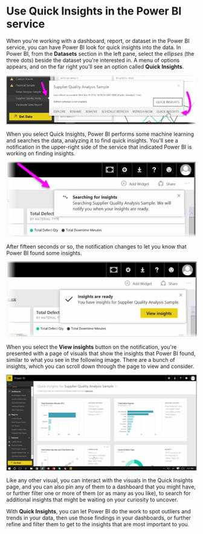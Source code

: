 <properties
   pageTitle="Quick Insights in Power BI"
   description="Learn how to get Quick Insights and visuals in a few clicks"
   services="powerbi"
   documentationCenter=""
   authors="davidiseminger"
   manager="mblythe"
   backup=""
   editor=""
   tags=""
   qualityFocus="no"
   qualityDate=""
   featuredVideoId="bk_TSwIzVnI"
   featuredVideoThumb=""
   courseDuration="5m"/>

<tags
   ms.service="powerbi"
   ms.devlang="NA"
   ms.topic="get-started-article"
   ms.tgt_pltfrm="NA"
   ms.workload="powerbi"
   ms.date="09/29/2016"
   ms.author="davidi"/>

# Use Quick Insights in the Power BI service

When you're working with a dashboard, report, or dataset in the Power BI service, you can have Power BI look for quick insights into the data. In Power BI, from the <bpt id="p1">**</bpt>Datasets<ept id="p1">**</ept> section in the left pane, select the <bpt id="p2">*</bpt>ellipses<ept id="p2">*</ept> (the three dots) beside the dataset you're interested in. A menu of options appears, and on the far right you'll see an option called <bpt id="p1">**</bpt>Quick Insights<ept id="p1">**</ept>.

![](media/powerbi-learning-4-1a-quick-insights/4-1a_1.png)

When you select Quick Insights, Power BI performs some machine learning and searches the data, analyzing it to find quick insights. You'll see a notification in the upper-right side of the service that indicated Power BI is working on finding insights.

![](media/powerbi-learning-4-1a-quick-insights/4-1a_2.png)

After fifteen seconds or so, the notification changes to let you know that Power BI found some insights.

![](media/powerbi-learning-4-1a-quick-insights/4-1a_3.png)

When you select the <bpt id="p1">**</bpt>View insights<ept id="p1">**</ept> button on the notification, you're presented with a page of visuals that show the insights that Power BI found, similar to what you see in the following image. There are a bunch of insights, which you can scroll down through the page to view and consider.

![](media/powerbi-learning-4-1a-quick-insights/4-1a_4.png)

Like any other visual, you can interact with the visuals in the Quick Insights page, and you can also pin any of them to a dashboard that you might have, or further filter one or more of them (or as many as you like), to search for additional insights that might be waiting on your curiosity to uncover.

With <bpt id="p1">**</bpt>Quick Insights<ept id="p1">**</ept>, you can let Power BI do the work to spot outliers and trends in your data, then use those findings in your dashboards, or further refine and filter them to get to the insights that are most important to you.
